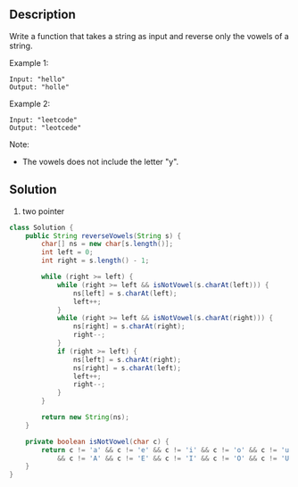 ## Description

Write a function that takes a string as input and reverse only the vowels of a string.

Example 1:
```
Input: "hello"
Output: "holle"
```
Example 2:
```
Input: "leetcode"
Output: "leotcede"
```
Note:
- The vowels does not include the letter "y".

## Solution

1. two pointer
```java
class Solution {
    public String reverseVowels(String s) {
        char[] ns = new char[s.length()];
        int left = 0;
        int right = s.length() - 1;

        while (right >= left) {
            while (right >= left && isNotVowel(s.charAt(left))) {
                ns[left] = s.charAt(left);
                left++;
            }
            while (right >= left && isNotVowel(s.charAt(right))) {
                ns[right] = s.charAt(right);
                right--;
            }
            if (right >= left) {
                ns[left] = s.charAt(right);
                ns[right] = s.charAt(left);
                left++;
                right--;
            }
        }

        return new String(ns);
    }

    private boolean isNotVowel(char c) {
        return c != 'a' && c != 'e' && c != 'i' && c != 'o' && c != 'u'
            && c != 'A' && c != 'E' && c != 'I' && c != 'O' && c != 'U';
    }
}
```

